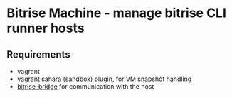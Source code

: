 # Bitrise Machine - manage bitrise CLI runner hosts

## Requirements

* vagrant
* vagrant sahara (sandbox) plugin, for VM snapshot handling
* [bitrise-bridge](https://github.com/bitrise-io/bitrise-bridge) for communication with the host
